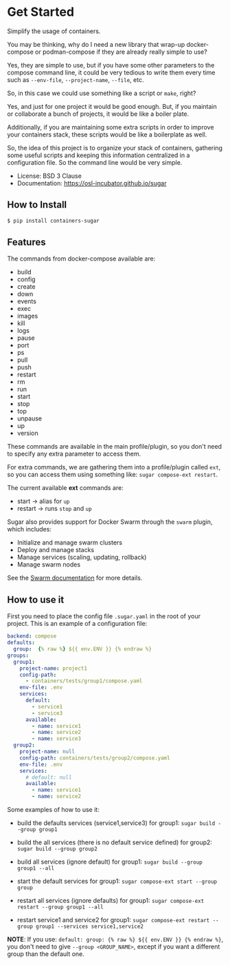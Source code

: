 # Get Started

Simplify the usage of containers.

You may be thinking, why do I need a new library that wrap-up docker-compose or
podman-compose if they are already really simple to use?

Yes, they are simple to use, but if you have some other parameters to the
compose command line, it could be very tedious to write them every time such as
`--env-file`, `--project-name`, `--file`, etc.

So, in this case we could use something like a script or `make`, right?

Yes, and just for one project it would be good enough. But, if you maintain or
collaborate a bunch of projects, it would be like a boiler plate.

Additionally, if you are maintaining some extra scripts in order to improve your
containers stack, these scripts would be like a boilerplate as well.

So, the idea of this project is to organize your stack of containers, gathering
some useful scripts and keeping this information centralized in a configuration
file. So the command line would be very simple.

- License: BSD 3 Clause
- Documentation: https://osl-incubator.github.io/sugar

## How to Install

```bash
$ pip install containers-sugar
```

## Features

The commands from docker-compose available are:

- build
- config
- create
- down
- events
- exec
- images
- kill
- logs
- pause
- port
- ps
- pull
- push
- restart
- rm
- run
- start
- stop
- top
- unpause
- up
- version

These commands are available in the main profile/plugin, so you don't need to
specify any extra parameter to access them.

For extra commands, we are gathering them into a profile/plugin called `ext`, so
you can access them using something like: `sugar compose-ext restart`.

The current available **ext** commands are:

- start -> alias for `up`
- restart -> runs `stop` and `up`

Sugar also provides support for Docker Swarm through the `swarm` plugin, which
includes:

- Initialize and manage swarm clusters
- Deploy and manage stacks
- Manage services (scaling, updating, rollback)
- Manage swarm nodes

See the [Swarm documentation](swarm.md) for more details.

## How to use it

First you need to place the config file `.sugar.yaml` in the root of your
project. This is an example of a configuration file:

```yaml
backend: compose
defaults:
  group:  {% raw %} ${{ env.ENV }} {% endraw %}
groups:
  group1:
    project-name: project1
    config-path:
      - containers/tests/group1/compose.yaml
    env-file: .env
    services:
      default:
        - service1
        - service3
      available:
        - name: service1
        - name: service2
        - name: service3
  group2:
    project-name: null
    config-path: containers/tests/group2/compose.yaml
    env-file: .env
    services:
      # default: null
      available:
        - name: service1
        - name: service2
```

Some examples of how to use it:

- build the defaults services (service1,service3) for group1:
  `sugar build --group group1`

- build the all services (there is no default service defined) for group2:
  `sugar build --group group2`

- build all services (ignore default) for group1:
  `sugar build --group group1 --all`

- start the default services for group1: `sugar compose-ext start --group group`

- restart all services (ignore defaults) for group1:
  `sugar compose-ext restart --group group1 --all`

- restart service1 and service2 for group1:
  `sugar compose-ext restart --group group1 --services service1,service2`

**NOTE**: If you use: `default: group: {% raw %} ${{ env.ENV }} {% endraw %}`,
you don't need to give `--group <GROUP_NAME>`, except if you want a different
group than the default one.

